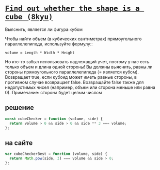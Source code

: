 # [`Find out whether the shape is a cube (8kyu)`](../index.md)

Выяснить, является ли фигура кубом

Чтобы найти объем (в кубических сантиметрах) прямоугольного параллелепипеда, используйте формулу::

`volume = Length * Width * Height`

Но кто-то забыл использовать надлежащий учет, поэтому у нас есть только объем и длина одной стороны!
Вы должны выяснить, равны ли стороны прямоугольного параллелепипеда (= является кубом).
Возвращает true, если кубоид может иметь равные стороны, в противном случае возвращает false.
Возвращайте false также для недопустимых чисел (например, объем или сторона меньше или равна 0).
Примечание: сторона будет целым числом

## решение

```js
const cubeChecker = function (volume, side) {
  return volume > 0 && side > 0 && side ** 3 === volume;
};
```

## на сайте

```js
var cubeCheckerBest = function (volume, side) {
  return Math.pow(side, 3) === volume && side > 0;
};
```
